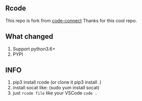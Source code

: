## Rcode

This repo is fork from [code-connect](https://github.com/chvolkmann/code-connect)
Thanks for this cool repo.

## What changed

1. Support python3.6+
2. PYPI

## INFO

1. pip3 install rcode (or clone it pip3 install .)
2. install socat like: (sudo yum install socat)
3. just `rcode file` like your VSCode `code .`


